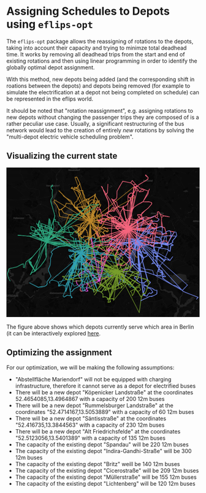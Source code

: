 # Assigning Schedules to Depots using `eflips-opt`

The `eflips-opt` package allows the reassigning of rotations to the depots, taking into account their capacity and trying to minimze total deadhead time. It works by removing all deadhead trips from the start and end of existing rotations and then using linear programming in order to identify the globally optimal depot assignment.

With this method, new depots being added (and the corresponding shift in roations between the depots) and depots being removed (for example to simulate the electrification at a depot not being completed on schedule) can be represented in the eflips world. 

It should be noted that "rotation reassignment", e.g. assigning rotations to new depots without changing the passenger trips they are composed of is a rather peculiar use case. Usually, a significant restructuring of the bus network would lead to the creation of entirely *new* rotations by solving the "multi-depot electric vehicle scheduling problem".

## Visualizing the current state

![Geographic view of the Berlin bus network by depot](media/geographic_trip_plot.png)

The figure above shows which depots currently serve which area in Berlin (it can be interactively explored [here](media/geographic_trip_plot.html).

## Optimizing the assignment

For our optimization, we will be making the following assumptions:

- "Abstellfläche Mariendorf" will not be equipped with charging infrastructure, therefore it cannot serve as a depot for electrified buses
- There will be a new depot "Köpenicker Landstraße" at the coordinates 52.4654085,13.4964867 with a capacity of 200 12m buses
- There will be a new depot "Rummelsburger Landstraße" at the coordinates "52.4714167,13.5053889" with a capacity of 60 12m buses
- There will be a new depot "Säntisstraße" at the coordinates "52.416735,13.3844563" with a capacity of 230 12m buses
- There will be a new depot "Alt Friedrichsfelde" at the coordinates "52.5123056,13.5401389" with a capacity of 135 12m buses
- The capacity of the existing depot "Spandau" will be 220 12m buses
- The capacity of the existing depot "Indira-Gandhi-Straße" will be 300 12m buses
- The capacity of the existing depot "Britz" weill be 140 12m buses
- The capacity of the existing depot "Cicerostraße" will be 209 12m buses
- The capacity of the existing depot "Müllerstraße" will be 155 12m buses
- The capacity of the existing depot "Lichtenberg" will be 120 12m buses

